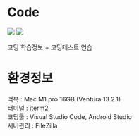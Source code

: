 # Code

<div>
<img src="https://img.shields.io/badge/Java-007396?style=flat-square&logo=OpenJDK&logoColor=white"/>
<img src="https://img.shields.io/badge/Python-3776AB?style=flat-square&logo=Python&logoColor=white"/>
</div>

코딩 학습정보 + 코딩테스트 연습






# 환경정보 
맥북 : Mac M1 pro 16GB (Ventura 13.2.1)  <br>
터미널 : <a href="https://danaing.github.io/etc/2022/03/28/M1-mac-iTerm2-setting.html">iterm2</a><br>
코딩툴 : Visual Studio Code, Android Studio<br>
서버관리 : FileZilla <br>
